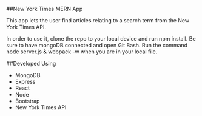 ##New York Times MERN App

This app lets the user find articles relating to a search term from the New York Times API.

In order to use it, clone the repo to your local device and run npm install. Be sure to have mongoDB connected and open Git Bash. Run the command node server.js & webpack -w when you are in your local file.

##Developed Using

<ul>
<li>MongoDB</li>
<li>Express</li>
<li>React</li>
<li>Node</li>
<li>Bootstrap</li>
<li>New York Times API</li>
</ul>

